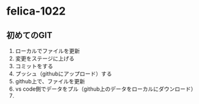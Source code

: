# felica-1022
## 初めてのGIT
1. ローカルでファイルを更新
2. 変更をステージに上げる
3. コミットをする
4. プッシュ（githubにアップロード）する
5. github上で、ファイルを更新
6. vs code側でデータをプル（github上のデータをローカルにダウンロード）
7. 

